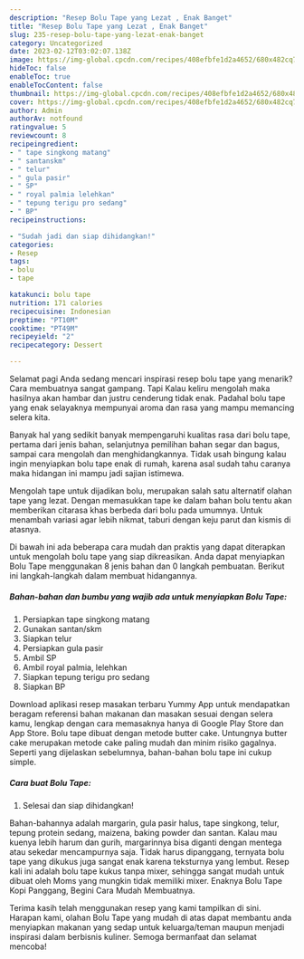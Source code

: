 ```yaml
---
description: "Resep Bolu Tape yang Lezat , Enak Banget"
title: "Resep Bolu Tape yang Lezat , Enak Banget"
slug: 235-resep-bolu-tape-yang-lezat-enak-banget
category: Uncategorized
date: 2023-02-12T03:02:07.138Z
image: https://img-global.cpcdn.com/recipes/408efbfe1d2a4652/680x482cq70/bolu-tape-foto-resep-utama.jpg
hideToc: false
enableToc: true
enableTocContent: false
thumbnail: https://img-global.cpcdn.com/recipes/408efbfe1d2a4652/680x482cq70/bolu-tape-foto-resep-utama.jpg
cover: https://img-global.cpcdn.com/recipes/408efbfe1d2a4652/680x482cq70/bolu-tape-foto-resep-utama.jpg
author: Admin
authorAv: notfound
ratingvalue: 5
reviewcount: 8
recipeingredient:
- " tape singkong matang"
- " santanskm"
- " telur"
- " gula pasir"
- " SP"
- " royal palmia lelehkan"
- " tepung terigu pro sedang"
- " BP"
recipeinstructions:

- "Sudah jadi dan siap dihidangkan!"
categories:
- Resep
tags:
- bolu
- tape

katakunci: bolu tape 
nutrition: 171 calories
recipecuisine: Indonesian
preptime: "PT10M"
cooktime: "PT49M"
recipeyield: "2"
recipecategory: Dessert

---
```



Selamat pagi Anda sedang mencari inspirasi resep bolu tape yang menarik? Cara membuatnya sangat gampang. Tapi Kalau keliru mengolah maka hasilnya akan hambar dan justru cenderung tidak enak. Padahal bolu tape yang enak selayaknya mempunyai aroma dan rasa yang mampu memancing selera kita.


Banyak hal yang sedikit banyak mempengaruhi kualitas rasa dari bolu tape, pertama dari jenis bahan, selanjutnya pemilihan bahan segar dan bagus, sampai cara mengolah dan menghidangkannya. Tidak usah bingung kalau ingin menyiapkan bolu tape enak di rumah, karena asal sudah tahu caranya maka hidangan ini mampu jadi sajian istimewa.

Mengolah tape untuk dijadikan bolu, merupakan salah satu alternatif olahan tape yang lezat. Dengan memasukkan tape ke dalam bahan bolu tentu akan memberikan citarasa khas berbeda dari bolu pada umumnya. Untuk menambah variasi agar lebih nikmat, taburi dengan keju parut dan kismis di atasnya.


Di bawah ini ada beberapa cara mudah dan praktis yang dapat diterapkan untuk mengolah bolu tape yang siap dikreasikan. Anda dapat menyiapkan Bolu Tape menggunakan 8 jenis bahan dan 0 langkah pembuatan. Berikut ini langkah-langkah dalam membuat hidangannya.

<!--inarticleads1-->

##### Bahan-bahan dan bumbu yang wajib ada untuk menyiapkan Bolu Tape:

1. Persiapkan  tape singkong matang
1. Gunakan  santan/skm
1. Siapkan  telur
1. Persiapkan  gula pasir
1. Ambil  SP
1. Ambil  royal palmia, lelehkan
1. Siapkan  tepung terigu pro sedang
1. Siapkan  BP


Download aplikasi resep masakan terbaru Yummy App untuk mendapatkan beragam referensi bahan makanan dan masakan sesuai dengan selera kamu, lengkap dengan cara memasaknya hanya di Google Play Store dan App Store. Bolu tape dibuat dengan metode butter cake. Untungnya butter cake merupakan metode cake paling mudah dan minim risiko gagalnya. Seperti yang dijelaskan sebelumnya, bahan-bahan bolu tape ini cukup simple. 

<!--inarticleads2-->

##### Cara buat Bolu Tape:


1. Selesai dan siap dihidangkan!

Bahan-bahannya adalah margarin, gula pasir halus, tape singkong, telur, tepung protein sedang, maizena, baking powder dan santan. Kalau mau kuenya lebih harum dan gurih, margarinnya bisa diganti dengan mentega atau sekedar mencampurnya saja. Tidak harus dipanggang, ternyata bolu tape yang dikukus juga sangat enak karena teksturnya yang lembut. Resep kali ini adalah bolu tape kukus tanpa mixer, sehingga sangat mudah untuk dibuat oleh Moms yang mungkin tidak memiliki mixer. Enaknya Bolu Tape Kopi Panggang, Begini Cara Mudah Membuatnya. 

Terima kasih telah menggunakan resep yang kami tampilkan di sini. Harapan kami, olahan Bolu Tape yang mudah di atas dapat membantu anda menyiapkan makanan yang sedap untuk keluarga/teman maupun menjadi inspirasi dalam berbisnis kuliner. Semoga bermanfaat dan selamat mencoba!
